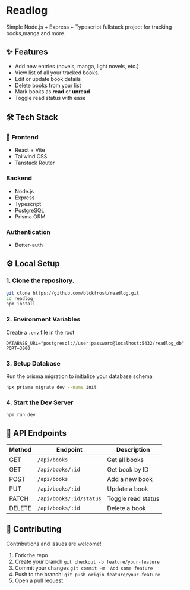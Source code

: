 # Readlog

Simple Node.js + Express + Typescript fullstack project for tracking books,manga and more.

## ✨ Features

- Add new entries (novels, manga, light novels, etc.)
- View list of all your tracked books.
- Edit or update book details
- Delete books from your list
- Mark books as **read** or **unread**
- Toggle read status with ease

## 🛠️ Tech Stack

### 🧩 Frontend

- React + Vite
- Tailwind CSS
- Tanstack Router

### Backend

- Node.js
- Express
- Typescript
- PostgreSQL
- Prisma ORM

### Authentication

- Better-auth

## ⚙️ Local Setup

### 1. Clone the repository.

```bash
git clone https://github.com/blckfrost/readlog.git
cd readlog
npm install
```

### 2. Environment Variables

Create a `.env` file in the root

```env
DATABASE_URL="postgresql://user:password@localhost:5432/readlog_db"
PORT=3000
```

### 3. Setup Database

Run the prisma migration to initialize your database schema

```bash
npx prisma migrate dev --name init
```

### 4. Start the Dev Server

```
npm run dev
```

## 📘 API Endpoints

| Method | Endpoint                | Description        |
| ------ | ----------------------- | ------------------ |
| GET    | `/api/books`            | Get all books      |
| GET    | `/api/books/:id`        | Get book by ID     |
| POST   | `/api/books`            | Add a new book     |
| PUT    | `/api/books/:id`        | Update a book      |
| PATCH  | `/api/books/:id/status` | Toggle read status |
| DELETE | `/api/books/:id`        | Delete a book      |

## 🤝 Contributing

Contributions and issues are welcome!

1. Fork the repo
2. Create your branch `git checkout -b feature/your-feature`
3. Commit your changes `git commit -m 'Add some feature'`
4. Push to the branch: `git push origin feature/your-feature`
5. Open a pull request
